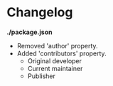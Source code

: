 # Changelog

**./package.json**
* Removed 'author' property.
* Added 'contributors' property.
	* Original developer
	* Current maintainer
	* Publisher